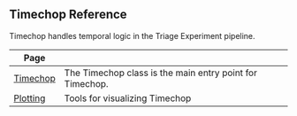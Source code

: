 ## Timechop Reference

Timechop handles temporal logic in the Triage Experiment pipeline.


|Page||
|-|-|
|[Timechop](timechop.md)|The Timechop class is the main entry point for Timechop.|
|[Plotting](plotting.md)|Tools for visualizing Timechop|